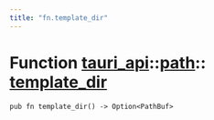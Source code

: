 ```yaml
---
title: "fn.template_dir"
---
```


# Function [tauri_api](/docs/api/rust/tauri_api/../index.html)::​[path](/docs/api/rust/tauri_api/index.html)::​[template_dir](/docs/api/rust/tauri_api/)

    pub fn template_dir() -> Option<PathBuf>
